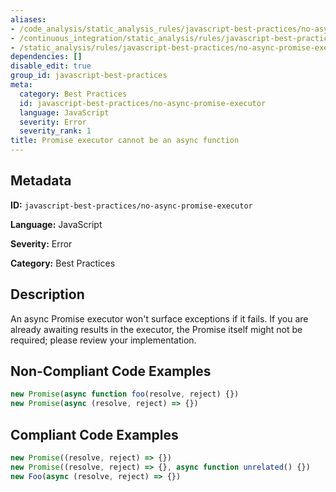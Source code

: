 ```yaml
---
aliases:
- /code_analysis/static_analysis_rules/javascript-best-practices/no-async-promise-executor
- /continuous_integration/static_analysis/rules/javascript-best-practices/no-async-promise-executor
- /static_analysis/rules/javascript-best-practices/no-async-promise-executor
dependencies: []
disable_edit: true
group_id: javascript-best-practices
meta:
  category: Best Practices
  id: javascript-best-practices/no-async-promise-executor
  language: JavaScript
  severity: Error
  severity_rank: 1
title: Promise executor cannot be an async function
---
```

<!--  SOURCED FROM https://github.com/DataDog/datadog-static-analyzer-rule-docs -->


## Metadata
**ID:** `javascript-best-practices/no-async-promise-executor`

**Language:** JavaScript

**Severity:** Error

**Category:** Best Practices

## Description
An async Promise executor won't surface exceptions if it fails. If you are already awaiting results in the executor, the Promise itself might not be required; please review your implementation.

## Non-Compliant Code Examples
```javascript
new Promise(async function foo(resolve, reject) {})
new Promise(async (resolve, reject) => {})
```

## Compliant Code Examples
```javascript
new Promise((resolve, reject) => {})
new Promise((resolve, reject) => {}, async function unrelated() {})
new Foo(async (resolve, reject) => {})
```
